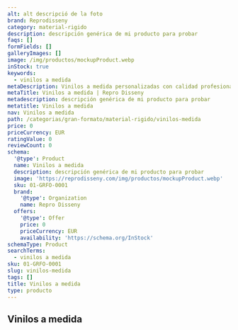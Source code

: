 ```yaml
---
alt: alt descripció de la foto
brand: Reprodisseny
category: material-rigido
description: descripción genérica de mi producto para probar
faqs: []
formFields: []
galleryImages: []
image: /img/productos/mockupProduct.webp
inStock: true
keywords:
  - vinilos a medida
metaDescription: Vinilos a medida personalizadas con calidad profesional en Cataluña.
metaTitle: Vinilos a medida | Repro Disseny
metadescription: descripción genérica de mi producto para probar
metatitle: Vinilos a medida
nav: Vinilos a medida
path: /categorias/gran-formato/material-rigido/vinilos-medida
price: 0
priceCurrency: EUR
ratingValue: 0
reviewCount: 0
schema:
  '@type': Product
  name: Vinilos a medida
  description: descripción genérica de mi producto para probar
  image: 'https://reprodisseny.com/img/productos/mockupProduct.webp'
  sku: 01-GRFO-0001
  brand:
    '@type': Organization
    name: Repro Disseny
  offers:
    '@type': Offer
    price: 0
    priceCurrency: EUR
    availability: 'https://schema.org/InStock'
schemaType: Product
searchTerms:
  - vinilos a medida
sku: 01-GRFO-0001
slug: vinilos-medida
tags: []
title: Vinilos a medida
type: producto
---
```

## Vinilos a medida
